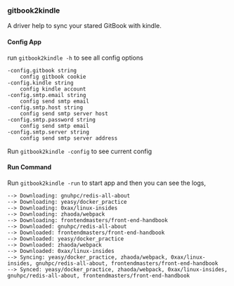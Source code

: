 ### gitbook2kindle

A driver help to sync your stared GitBook with kindle.


#### Config App

run `gitbook2kindle -h` to see all config options

```
-config.gitbook string
    config gitbook cookie
-config.kindle string
    config kindle account
-config.smtp.email string
    config send smtp email
-config.smtp.host string
    config send smtp server host
-config.smtp.password string
    config send smtp email
-config.smtp.server string
    config send smtp server address

```

Run `gitbook2kindle -config` to see current config

#### Run Command

Run `gitbook2kindle -run` to start app and then you can see the logs,

```
--> Downloading: gnuhpc/redis-all-about
--> Downloading: yeasy/docker_practice
--> Downloading: 0xax/linux-insides
--> Downloading: zhaoda/webpack
--> Downloading: frontendmasters/front-end-handbook
--> Downloaded: gnuhpc/redis-all-about
--> Downloaded: frontendmasters/front-end-handbook
--> Downloaded: yeasy/docker_practice
--> Downloaded: zhaoda/webpack
--> Downloaded: 0xax/linux-insides
--> Syncing: yeasy/docker_practice, zhaoda/webpack, 0xax/linux-insides, gnuhpc/redis-all-about, frontendmasters/front-end-handbook
--> Synced: yeasy/docker_practice, zhaoda/webpack, 0xax/linux-insides, gnuhpc/redis-all-about, frontendmasters/front-end-handbook
```
